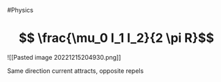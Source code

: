 #Physics 
# $$ \frac{\mu_0 I_1 I_2}{2 \pi R}$$
![[Pasted image 20221215204930.png]]

Same direction current attracts, opposite repels
